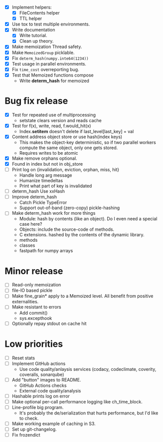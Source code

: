 - [x] Implement helpers:
  - [x] FileContents helper
  - [x] TTL helper
- [x] Use tox to test multiple environments.
- [x] Write documentation
  - [x] Write tutorial.
  - [x] Clean up theory.
- [x] Make memoization Thread safety.
- [x] Make `MemoizedGroup` picklable.
- [x] Fix `determ_hash(numpy.inte64(1234))`
- [x] Test usage in parallel environments.
- [x] Fix `time_cost` overreporting bug.
- [x] Test that Memoized functions compose
  - Write __determ_hash__ for memoized

# Bug fix release

- [x] Test for repeated use of multiprocessing
  - setstate clears version and reads cache
- [x] Test for f(x), write, read, f.would_hit(x)
  - Index.__setitem__ doesn't delete if last_level[last_key] = val
- [x] Content address object store or use hash(index keys)
  - This makes the object-key deterministic, so if two parallel workers compute the same object, only one gets stored.
  - Requires writes to be atomic
- [x] Make remove orphans optional.
- [x] Found in index but not in obj_store
- [ ] Print log on {invalidation, eviction, orphan, miss, hit}
  - Handle long arg message
  - Humanize timedeltas
  - Print what part of key is invalidated
- [ ] determ_hash Use xxHash
- [ ] Improve determ_hash
  - Catch Pickle TypeError
  - Support out-of-band (zero-copy) pickle-hashing
- [ ] Make determ_hash work for more things
  - Module: hash by contents (like an object). Do I even need a special case here?
  - Objects: include the source-code of methods.
  - C extensions. hashed by the contents of the dynamic library.
  - methods
  - classes
  - fastpath for numpy arrays

# Minor release
- [ ] Read-only memoization
- [ ] file-IO based pickle
- [ ] Make fine_grain* apply to a Memoized level. All benefit from positive externalities.
- [ ] Make resistant to errors
  - Add commit()
  - sys.excepthook
- [ ] Optionally repay stdout on cache hit

# Low priorities
- [ ] Reset stats
- [ ] Implement GitHub actions
  - Use code quality/anlaysis services (codacy, codeclimate, coverity, coveralls, sonarqube)
- [ ] Add "button" images to README.
  - GitHub Actions checks
  - External code quality/analysis
- [ ] Hashable prints log on error
- [ ] Make optional per-call performance logging like ch_time_block.
- [ ] Line-profile big program.
  - It's probably the de/serialization that hurts performance, but I'd like to check.
- [ ] Make working example of caching in S3.
- [ ] Set up git-changelog.
- [ ] Fix frozendict
